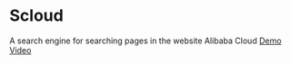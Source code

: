 # Scloud
A search engine for searching  pages in the website Alibaba Cloud
[Demo Video](https://drive.google.com/file/d/1AvTMF7zibBejeZnavbIn4uJH-J41jyqw/view?usp=sharing)
